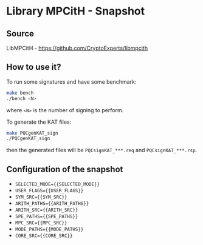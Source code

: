 # Library MPCitH - Snapshot

## Source

LibMPCitH - https://github.com/CryptoExperts/libmpcith

## How to use it?

To run some signatures and have some benchmark:
```bash
make bench
./bench <N>
```
where `<N>` is the number of signing to perform.

To generate the KAT files:
```bash
make PQCgenKAT_sign
./PQCgenKAT_sign
```
then the generated files will be `PQCsignKAT_***.req` and `PQCsignKAT_***.rsp`.

## Configuration of the snapshot

 - `SELECTED_MODE={{SELECTED_MODE}}`
 - `USER_FLAGS={{USER_FLAGS}}`
 - `SYM_SRC={{SYM_SRC}}`
 - `ARITH_PATHS={{ARITH_PATHS}}`
 - `ARITH_SRC={{ARITH_SRC}}`
 - `SPE_PATHS={{SPE_PATHS}}`
 - `MPC_SRC={{MPC_SRC}}`
 - `MODE_PATHS={{MODE_PATHS}}`
 - `CORE_SRC={{CORE_SRC}}`
